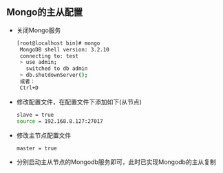 ## Mongo的主从配置

- 关闭Mongo服务
  ``` bash
  [root@localhost bin]# mongo
   MongoDB shell version: 3.2.10
   connecting to: test
   > use admin;
     switched to db admin
   > db.shutdownServer();
   或者：
   Ctrl+D
   ```
- 修改配置文件，在配置文件下添加如下(从节点)
  ``` bash
  slave = true
  source = 192.168.8.127:27017
  ```
- 修改主节点配置文件
  ``` bash
  master = true
  ```
- 分别启动主从节点的Mongodb服务即可，此时已实现Mongodb的主从复制
